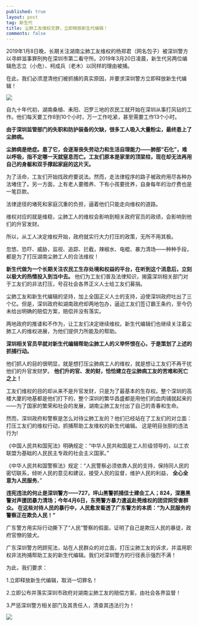 ```yaml
---
published: true
layout: post
tag: 新生代
title: 尘肺工友维权无罪，立即释放新生代编辑！
comments: false
---
```

2019年1月8日晚，长期关注湖南尘肺工友维权的杨郑君（网名包子）被深圳警方以寻衅滋事罪刑拘在深圳市第二看守所。2019年3月20日凌晨，新生代另两位编辑危志立（小危）、柯成兵（老木）以同样的理由被捕。 

在此，我们必须澄清他们被抓捕的真实原因，并要求深圳警方立即释放新生代编辑！

<img src="https://telegra.ph/file/173e92feda9be4c696b10.jpg">

自九十年代初，湖南桑植、耒阳、汨罗三地的农民工就开始在深圳从事打风钻的工作。他们每天要工作8到10个小时，万一工作吃紧，甚至需要工作13个小时。

**由于深圳监管部门的失职和防护装备的欠缺，很多工人吸入大量粉尘，最终患上了尘肺病。**

**尘肺病是绝症。患了它，会逐渐丧失劳动力和生活自理能力——肺部“石化”，难以呼吸，指不定哪一天就窒息而亡。工友们原本是家里的顶梁柱，现在却无法再用自己的身躯和双手撑起家庭的这片天。**

为了活命，工友们开始找政府要说法。然而，走法律程序的路子被政府用尽各种办法堵住了。另一方面，上有老人要赡养、下有小孩要抚养，自身每年的治疗费也是一笔巨款。 

法律途径的堵死和家庭沉重的负担，逼着他们只能走向维权的道路。 

维权对应的就是维稳，尘肺工人的维权会影响到相关政府官员的政绩，会影响到他们的升官发财。

所以，从工人决定维权开始，政府就实行大力打压的政策，无所不用其极。 

忽悠、恐吓、威胁，监视、追踪、拦截，辣椒水、电棍、暴力清场——种种手段，都是为了打压湖南尘肺工人的合法维权！ 

**新生代做为一个长期关注农民工生存处境和权益的平台，在听到这个消息后，立刻以极大的热情投入到当中去。** 他们为工友们普及法律知识，揭露深圳相关部门对于工友们的非法打压，号召社会各界正义人士给工友们募捐。 

尘肺工友和新生代编辑的坚持，加上全国正义人士的支持，迫使深圳政府吐出了三个亿。但是，深圳政府和湖南政府却两地包办，逼迫工友们签订霸王条约，至今仍未给出明确的赔偿方案，赔偿并没有落实。 

两地政府的推诿和不作为，让工友们决定继续维权。新生代编辑们也继续关注着尘肺工人的维权进展，为他们提供力所能及的帮助。 

**深圳相关官员早就对新生代编辑帮助尘肺工人的义举怀恨在心，于是策划了上述的抓捕行动。**

他们抓人的目的很明显，就是想打压尘肺病工人的维权，就是想让工友们不再干扰他们的升官发财梦。 **他们升的官、发的财，恰恰建立在尘肺病工友的苦难和死亡之上！**

工友们维权的目的却从来不是升官发财，只是为了最基本的生存权。整个深圳的高楼大厦的地基都是他们打下的，整个深圳的繁华昌盛都是用他们的血肉铺就起来的——为了国家的繁荣和社会的发展，湖南尘肺工友付出了自己的青春和生命。

然而，深圳政府和警察是怎么对待尘肺工友的？他们已经站在了工友们的对立面：打压工友们的维权行动，抓捕帮助工友维权的新生代编辑。 这是明目张胆的违法行为!

《中国人民共和国宪法》明确规定：“中华人民共和国是工人阶级领导的，以工农联盟为基础的人民民主专政的社会主义国家。” 

《中华人民共和国警察法》规定：“人民警察必须依靠人民的支持，保持同人民的密切联系，倾听人民的意见和建议，接受人民的监督，维护人民的利益， **全心全意为人民服务**。” 

**违宪违法的何止是深圳警方——727，坪山黑警抓捕佳士建会工人；824，深惠黑警对声援团暴力清场；今年4月6日，东莞警方暴力遣返赴莞维权的团贷网受害群众。 在这些对待人民的暴行中，人民愈发看透了广东警方的本质：“为人民服务的警察正在欺负人民！”**

广东警方用实际行动撕下了“人民”警察的假面，证明了自己是欺压人民的暴徒，政府官僚的狼犬。

广东深圳警方罔顾宪法，站在人民群众的对立面，打压尘肺工友的诉求，并滥用职权非法拘捕帮助工友的新生代编辑。我们对深圳警方的行径表示强烈不满！ 

为此，我们要求： 

1.立即释放新生代编辑，取消一切罪名！ 

2.立即公布并落实深圳市政府对湖南尘肺工友的赔偿方案，由社会各界监督！ 

3.严惩深圳警方相关部门及其责任人，清查其违法行为！ 

<img src="https://telegra.ph/file/e9535f3214dded563964c.jpg">
